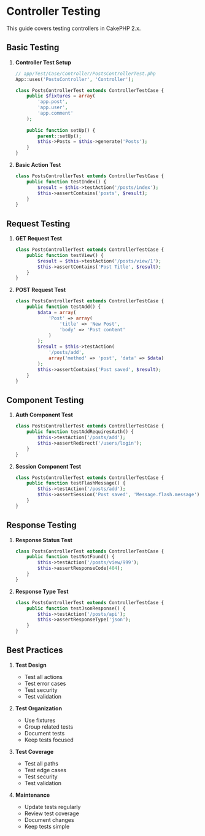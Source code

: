 # Controller Testing

This guide covers testing controllers in CakePHP 2.x.

## Basic Testing

1. **Controller Test Setup**
   ```php
   // app/Test/Case/Controller/PostsControllerTest.php
   App::uses('PostsController', 'Controller');
   
   class PostsControllerTest extends ControllerTestCase {
       public $fixtures = array(
           'app.post',
           'app.user',
           'app.comment'
       );
       
       public function setUp() {
           parent::setUp();
           $this->Posts = $this->generate('Posts');
       }
   }
   ```

2. **Basic Action Test**
   ```php
   class PostsControllerTest extends ControllerTestCase {
       public function testIndex() {
           $result = $this->testAction('/posts/index');
           $this->assertContains('posts', $result);
       }
   }
   ```

## Request Testing

1. **GET Request Test**
   ```php
   class PostsControllerTest extends ControllerTestCase {
       public function testView() {
           $result = $this->testAction('/posts/view/1');
           $this->assertContains('Post Title', $result);
       }
   }
   ```

2. **POST Request Test**
   ```php
   class PostsControllerTest extends ControllerTestCase {
       public function testAdd() {
           $data = array(
               'Post' => array(
                   'title' => 'New Post',
                   'body' => 'Post content'
               )
           );
           $result = $this->testAction(
               '/posts/add',
               array('method' => 'post', 'data' => $data)
           );
           $this->assertContains('Post saved', $result);
       }
   }
   ```

## Component Testing

1. **Auth Component Test**
   ```php
   class PostsControllerTest extends ControllerTestCase {
       public function testAddRequiresAuth() {
           $this->testAction('/posts/add');
           $this->assertRedirect('/users/login');
       }
   }
   ```

2. **Session Component Test**
   ```php
   class PostsControllerTest extends ControllerTestCase {
       public function testFlashMessage() {
           $this->testAction('/posts/add');
           $this->assertSession('Post saved', 'Message.flash.message');
       }
   }
   ```

## Response Testing

1. **Response Status Test**
   ```php
   class PostsControllerTest extends ControllerTestCase {
       public function testNotFound() {
           $this->testAction('/posts/view/999');
           $this->assertResponseCode(404);
       }
   }
   ```

2. **Response Type Test**
   ```php
   class PostsControllerTest extends ControllerTestCase {
       public function testJsonResponse() {
           $this->testAction('/posts/api');
           $this->assertResponseType('json');
       }
   }
   ```

## Best Practices

1. **Test Design**
   - Test all actions
   - Test error cases
   - Test security
   - Test validation

2. **Test Organization**
   - Use fixtures
   - Group related tests
   - Document tests
   - Keep tests focused

3. **Test Coverage**
   - Test all paths
   - Test edge cases
   - Test security
   - Test validation

4. **Maintenance**
   - Update tests regularly
   - Review test coverage
   - Document changes
   - Keep tests simple 